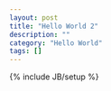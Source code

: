 ```yaml
---
layout: post
title: "Hello World 2"
description: ""
category: "Hello World"
tags: []
---
```

{% include JB/setup %}

